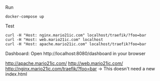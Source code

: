 Run
```
docker-compose up
```

Test
```
curl -H "Host: nginx.mario21ic.com" localhost/traefik/?foo=bar
curl -H "Host: web.mario21ic.com" localhost
curl -H "Host: apache.mario21ic.com" localhost/traefik?foo=bar
```

Dashboard:
Open http://localhost:8080/dashboard in your browser

http://apache.mario21ic.com/
http://web.mario21ic.com/
http://nginx.mario21ic.com/traefik/?foo=bar -> This doesn't need a new index.html